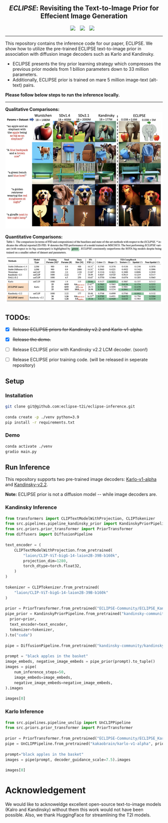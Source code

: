 ## <div align="center"> <i>ECLIPSE</i>: Revisiting the Text-to-Image Prior for Effecient Image Generation </div>

<div align="center">
  <a href="https://eclipse-t2i.vercel.app/"><img src="https://img.shields.io/static/v1?label=Project%20Page&message=Vercel&color=blue&logo=vercel"></a> &ensp;
  <a href="https://eclipse-t2i.vercel.app/"><img src="https://img.shields.io/static/v1?label=ArXiv&message=2312.xxxx&color=B31B1B&logo=arxiv"></a> &ensp;
  <a href="https://eclipse-t2i.vercel.app/"><img src="https://img.shields.io/static/v1?label=Demo ECLIPSE&message=HuggingFace&color=yellow"></a> &ensp;

</div>

---

This repository contains the inference code for our paper, ECLIPSE.
We show how to utilize the pre-trained ECLIPSE text-to-image prior in association with diffusion image decoders such as Karlo and Kandinsky.

- ECLIPSE presents the tiny prior learning strategy which compresses the previous prior models from 1 billion parameters down to 33 million parameters.
- Additionally, ECLIPSE prior is trained on mare 5 million image-text (alt-text) pairs.

**Please follow below steps to run the inference locally.**

---

**Qualitative Comparisons:**
![Examples](./assets/example.png)


**Quantitative Comparisons:**
![Results](./assets/results.png)

## TODOs:

- [x] ~~Release ECLIPSE priors for Kandinsky v2.2 and Karlo-v1-alpha.~~
- [x] ~~Release the demo.~~
- [ ] Release ECLIPSE prior with Kandinsky v2.2 LCM decoder. (soon!)
- [ ] Release ECLIPSE prior training code. (will be released in seperate repository)


## Setup

### Installation
```bash
git clone git@github.com:eclipse-t2i/eclipse-inference.git

conda create -p ./venv python=3.9
pip install -r requirements.txt
```

### Demo
```bash
conda activate ./venv
gradio main.py
```

## Run Inference

This repository supports two pre-trained image decoders: [Karlo-v1-alpha](https://huggingface.co/kakaobrain/karlo-v1-alpha) and [Kandinsky-v2.2](https://huggingface.co/kandinsky-community/kandinsky-2-2-decoder).

**Note:** ECLIPSE prior is not a diffusion model -- while image decoders are.


### Kandinsky Inference
```python
from transformers import CLIPTextModelWithProjection, CLIPTokenizer
from src.pipelines.pipeline_kandinsky_prior import KandinskyPriorPipeline
from src.priors.prior_transformer import PriorTransformer
from diffusers import DiffusionPipeline

text_encoder = (
    CLIPTextModelWithProjection.from_pretrained(
        "laion/CLIP-ViT-bigG-14-laion2B-39B-b160k",
        projection_dim=1280,
        torch_dtype=torch.float32,
    )
) 

tokenizer = CLIPTokenizer.from_pretrained(
    "laion/CLIP-ViT-bigG-14-laion2B-39B-b160k"
)

prior = PriorTransformer.from_pretrained("ECLIPSE-Community/ECLIPSE_KandinskyV22_Prior")
pipe_prior = KandinskyPriorPipeline.from_pretrained("kandinsky-community/kandinsky-2-2-prior",    
  prior=prior,
  text_encoder=text_encoder,
  tokenizer=tokenizer,
).to("cuda")

pipe = DiffusionPipeline.from_pretrained("kandinsky-community/kandinsky-2-2-decoder").to("cuda")

prompt = "black apples in the basket"
image_embeds, negative_image_embeds = pipe_prior(prompt).to_tuple()
images = pipe(
    num_inference_steps=50,
    image_embeds=image_embeds,
    negative_image_embeds=negative_image_embeds,
).images

images[0]
```


### Karlo Inference
```python
from src.pipelines.pipeline_unclip import UnCLIPPipeline
from src.priors.prior_transformer import PriorTransformer

prior = PriorTransformer.from_pretrained("ECLIPSE-Community/ECLIPSE_Karlo_Prior")
pipe = UnCLIPPipeline.from_pretrained("kakaobrain/karlo-v1-alpha", prior=prior).to("cuda")

prompt="black apples in the basket"
images = pipe(prompt, decoder_guidance_scale=7.5).images

images[0]
```

# Acknowledgement

We would like to acknoweldge excellent open-source text-to-image models (Kalro and Kandinsky) without them this work would not have been possible. Also, we thank HuggingFace for streamlining the T2I models.
